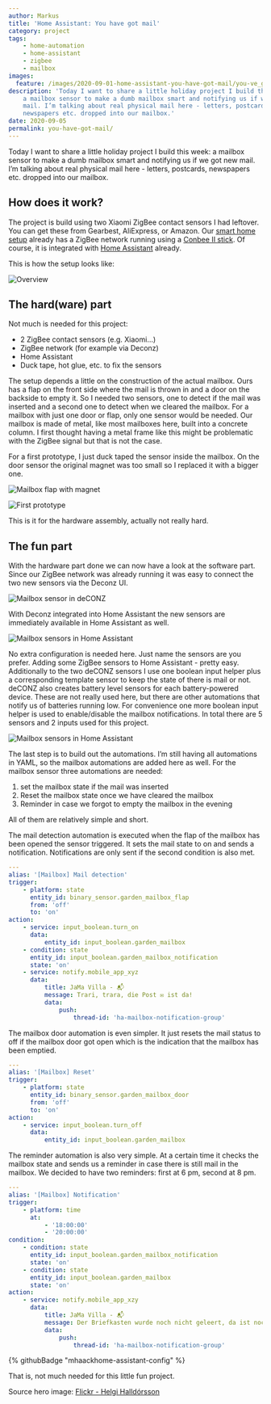 ```yaml
---
author: Markus
title: 'Home Assistant: You have got mail'
category: project
tags:
    - home-automation
    - home-assistant
    - zigbee
    - mailbox
images: 
  feature: /images/2020-09-01-home-assistant-you-have-got-mail/you-ve_got_mail_-2685196800-.jpg
description: 'Today I want to share a little holiday project I build this week:
    a mailbox sensor to make a dumb mailbox smart and notifying us if we got new
    mail. I’m talking about real physical mail here - letters, postcards,
    newspapers etc. dropped into our mailbox.'
date: 2020-09-05
permalink: you-have-got-mail/
---
```


Today I want to share a little holiday project I build this week: a mailbox sensor to make a dumb mailbox smart and notifying us if we got new mail. I’m talking about real physical mail here - letters, postcards, newspapers etc. dropped into our mailbox.

## How does it work?

The project is build using two Xiaomi ZigBee contact sensors I had leftover. You can get these from Gearbest, AliExpress, or Amazon. Our [smart home setup](/jama-villa) already has a ZigBee network running using a [Conbee II stick](https://phoscon.de/en/conbee2). Of course, it is integrated with [Home Assistant](https://www.home-assistant.io) already.

This is how the setup looks like:

![Overview](/images/2020-09-01-home-assistant-you-have-got-mail/mailbox-sensor-diagram.png)

## The hard(ware) part

Not much is needed for this project:

-   2 ZigBee contact sensors (e.g. Xiaomi...)
-   ZigBee network (for example via Deconz)
-   Home Assistant
-   Duck tape, hot glue, etc. to fix the sensors

The setup depends a little on the construction of the actual mailbox. Ours has a flap on the front side where the mail is thrown in and a door on the backside to empty it. So I needed two sensors, one to detect if the mail was inserted and a second one to detect when we cleared the mailbox. For a mailbox with just one door or flap, only one sensor would be needed. Our mailbox is made of metal, like most mailboxes here, built into a concrete column. I first thought having a metal frame like this might be problematic with the ZigBee signal but that is not the case.

For a first prototype, I just duck taped the sensor inside the mailbox. On the door sensor the original magnet was too small so I replaced it with a bigger one.

![Mailbox flap with magnet](/images/2020-09-01-home-assistant-you-have-got-mail/img_0758.jpg)

![First prototype](/images/2020-09-01-home-assistant-you-have-got-mail/img_0755.jpg)

This is it for the hardware assembly, actually not really hard.

## The fun part

With the hardware part done we can now have a look at the software part. Since our ZigBee network was already running it was easy to connect the two new sensors via the Deconz UI.

![Mailbox sensor in deCONZ](/images/2020-09-01-home-assistant-you-have-got-mail/deconz-sensor.jpg)

With Deconz integrated into Home Assistant the new sensors are immediately available in Home Assistant as well.

![Mailbox sensors in Home Assistant](/images/2020-09-01-home-assistant-you-have-got-mail/mailbox-deconz.jpg)

No extra configuration is needed here. Just name the sensors are you prefer. Adding some ZigBee sensors to Home Assistant - pretty easy. Additionally to the two deCONZ sensors I use one boolean input helper plus a corresponding template sensor to keep the state of there is mail or not. deCONZ also creates battery level sensors for each battery-powered device. These are not really used here, but there are other automations that notify us of batteries running low. For convenience one more boolean input helper is used to enable/disable the mailbox notifications. In total there are 5 sensors and 2 inputs used for this project.

![Mailbox sensors in Home Assistant](/images/2020-09-01-home-assistant-you-have-got-mail/mailbox-sensors.jpg)

The last step is to build out the automations. I’m still having all automations in YAML, so the mailbox automations are added here as well. For the mailbox sensor three automations are needed:

1. set the mailbox state if the mail was inserted
2. Reset the mailbox state once we have cleared the mailbox
3. Reminder in case we forgot to empty the mailbox in the evening

All of them are relatively simple and short.

The mail detection automation is executed when the flap of the mailbox has been opened the sensor triggered. It sets the mail state to on and sends a notification. Notifications are only sent if the second condition is also met.

```yaml
---
alias: '[Mailbox] Mail detection'
trigger:
    - platform: state
      entity_id: binary_sensor.garden_mailbox_flap
      from: 'off'
      to: 'on'
action:
    - service: input_boolean.turn_on
      data:
          entity_id: input_boolean.garden_mailbox
    - condition: state
      entity_id: input_boolean.garden_mailbox_notification
      state: 'on'
    - service: notify.mobile_app_xyz
      data:
          title: JaMa Villa - 📬
          message: Trari, trara, die Post ✉️ ist da!
          data:
              push:
                  thread-id: 'ha-mailbox-notification-group'
```

The mailbox door automation is even simpler. It just resets the mail status to off if the mailbox door got open which is the indication that the mailbox has been emptied.

```yaml
---
alias: '[Mailbox] Reset'
trigger:
    - platform: state
      entity_id: binary_sensor.garden_mailbox_door
      from: 'off'
      to: 'on'
action:
    - service: input_boolean.turn_off
      data:
          entity_id: input_boolean.garden_mailbox
```

The reminder automation is also very simple. At a certain time it checks the mailbox state and sends us a reminder in case there is still mail in the mailbox. We decided to have two reminders: first at 6 pm, second at 8 pm.

```yaml
---
alias: '[Mailbox] Notification'
trigger:
    - platform: time
      at:
          - '18:00:00'
          - '20:00:00'
condition:
    - condition: state
      entity_id: input_boolean.garden_mailbox_notification
      state: 'on'
    - condition: state
      entity_id: input_boolean.garden_mailbox
      state: 'on'
action:
    - service: notify.mobile_app_xzy
      data:
          title: JaMa Villa - 📬
          message: Der Briefkasten wurde noch nicht geleert, da ist noch ✉️ drin.
          data:
              push:
                  thread-id: 'ha-mailbox-notification-group'
```

{% githubBadge "mhaackhome-assistant-config" %}

That is, not much needed for this little fun project.

Source hero image: [Flickr - Helgi Halldórsson](https://www.flickr.com/photos/8058853@N06/2685196800)
